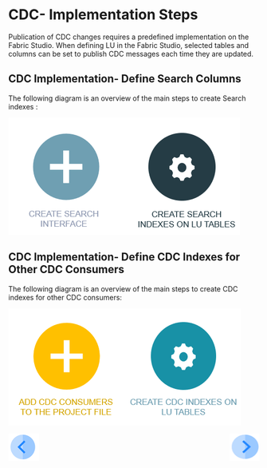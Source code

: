 # CDC- Implementation Steps

Publication of CDC changes requires a predefined implementation on the Fabric Studio. When defining LU in the Fabric Studio, selected tables and columns can be set to publish CDC messages each time they are updated. 

## CDC Implementation- Define Search Columns

The following diagram is an overview of the main steps to create Search indexes :

[<img src="images/cdc_imp_search_1.png" alt="drawing"/>](04_cdc_search_implementation.md)[<img src="images/cdc_imp_search_2.png" alt="drawing"/>](04_cdc_search_implementation.md)

## CDC Implementation- Define CDC Indexes for Other CDC Consumers

The following diagram is an overview of the main steps to create CDC indexes for other CDC consumers:

[<img src="images/cdc_imp_other_consumers_1.png" alt="drawing"/>](05_cdc_other_consumers_implementation.md)[<img src="images/cdc_imp_other_consumers_2.png" alt="drawing"/>](05_cdc_other_consumers_implementation.md)

[![Previous](/articles/images/Previous.png)](02_cdc_messages.md)[<img align="right" width="60" height="54" src="/articles/images/Next.png">](04_cdc_search_implementation.md)